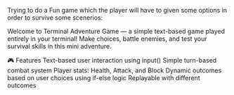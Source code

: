 
Trying to do a Fun game which the player will have to given some options in order to survive some scenerios:

Welcome to Terminal Adventure Game — a simple text-based game played entirely in your terminal! Make choices, battle enemies, and test your survival skills in this mini adventure.

🎮 Features
Text-based user interaction using input()
Simple turn-based combat system
Player stats: Health, Attack, and Block
Dynamic outcomes based on user choices using if-else logic
Replayable with different outcomes

